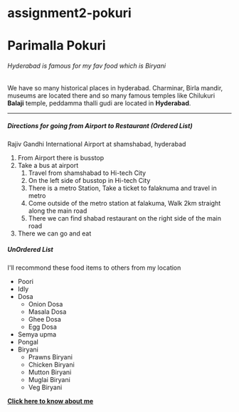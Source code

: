 # assignment2-pokuri
# Parimalla Pokuri
###### Hyderabad is famous for my fav food which is Biryani
We have so many historical places in hyderabad. Charminar, Birla mandir, museums are located there and so many famous temples like Chilukuri **Balaji** temple, peddamma thalli gudi are located in **Hyderabad**.

---

##### Directions for going from Airport to Restaurant (Ordered List)
Rajiv Gandhi International Airport at shamshabad, hyderabad
1. From Airport there is busstop 
2. Take a bus at airport
    1. Travel from shamshabad to Hi-tech City
    2. On the left side of busstop in Hi-tech City
    3. There is a metro Station, Take a ticket to falaknuma and travel in metro
    4. Come outside of the metro station at falakuma, Walk 2km straight along the main road 
    5. There we can find shabad restaurant on the right side of the main road
5. There we can go and eat

##### UnOrdered List
I'll recommond these food items to others from my location
* Poori
* Idly
* Dosa
    * Onion Dosa
    * Masala Dosa
    * Ghee Dosa
    * Egg Dosa
* Semya upma
* Pongal
* Biryani
    * Prawns Biryani
    * Chicken Biryani
    * Mutton Biryani
    * Muglai Biryani
    * Veg Biryani

**[Click here to know about me](C:\Users\S546647\Documents\GitHub\assignment2-pokuri)**
